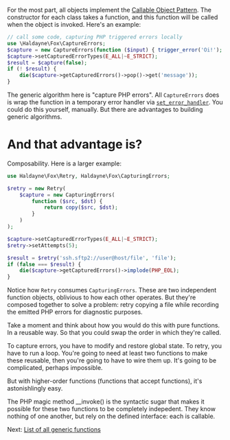 For the most part, all objects implement the [Callable Object Pattern][1].
The constructor for each class takes a function, and this function will be
called when the object is invoked. Here's an example:

```php
// call some code, capturing PHP triggered errors locally
use \Haldayne\Fox\CaptureErrors;
$capture = new CaptureErrors(function ($input) { trigger_error('Oi!'); return $input; });
$capture->setCapturedErrorTypes(E_ALL|~E_STRICT);
$result = $capture(false);
if (! $result) {
    die($capture->getCapturedErrors()->pop()->get('message'));
}
```

The generic algorithm here is "capture PHP errors". All `CaptureErrors` does
is wrap the function in a temporary error handler via [`set_error_handler`][2].
You could do this yourself, manually. But there are advantages to building
generic algorithms.

# And that advantage is?

Composability. Here is a larger example:

```php
use Haldayne\Fox\Retry, Haldayne\Fox\CapturingErrors;

$retry = new Retry(
    $capture = new CapturingErrors(
        function ($src, $dst) {
            return copy($src, $dst);
        }
    )
);

$capture->setCapturedErrorTypes(E_ALL|~E_STRICT);
$retry->setAttempts(5);

$result = $retry('ssh.sftp2://user@host/file', 'file');
if (false === $result) {
    die($capture->getCapturedErrors()->implode(PHP_EOL);
}
```

Notice how `Retry` consumes `CapturingErrors`. These are two independent
function objects, oblivious to how each other operates. But they're composed
together to solve a problem: retry copying a file while recording the emitted
PHP errors for diagnostic purposes.

Take a moment and think about how you would do this with pure functions. In
a reusable way. So that you could swap the order in which they're called.

To capture errors, you have to modify and restore global state. To retry, you
have to run a loop. You're going to need at least two functions to make these
reusable, then you're going to have to wire them up. It's going to be
complicated, perhaps impossible.

But with higher-order functions (functions that accept functions), it's
astonishlingly easy.

The PHP magic method __invoke() is the syntactic sugar that makes it possible
for these two functions to be completely indepedent. They know nothing of
one another, but rely on the defined interface: each is callable.

Next: [List of all generic functions][3]

[1]: http://cerebriform.blogspot.com/2015/11/wielding-php-magic-with-callable-object.html
[2]: http://php.net/manual/en/function.set-error-handler.php
[3]: http://haldayne-docs.readthedocs.org/en/latest/fox-list-of-generic-functions/
